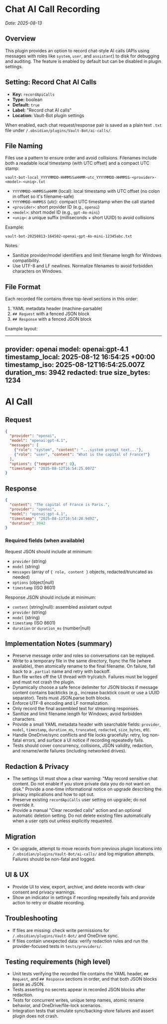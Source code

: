 # Chat AI Call Recording

*Date: 2025-08-13*

## Overview

This plugin provides an option to record chat-style AI calls (APIs using messages with roles like `system`, `user`, and `assistant`) to disk for debugging and auditing. The feature is enabled by default but can be disabled in plugin settings.

## Setting: Record Chat AI Calls

- **Key:** `recordApiCalls`
- **Type:** boolean
- **Default:** `true`
- **Label:** "Record chat AI calls"
- **Location:** Vault-Bot plugin settings

When enabled, each chat request/response pair is saved as a plain text `.txt` file under `/.obsidian/plugins/Vault-Bot/ai-calls/`.

## File Naming

Files use a pattern to ensure order and avoid collisions. Filenames include both a readable local timestamp (with UTC offset) and a compact UTC stamp:

`vault-bot-local_YYYYMMDD-HHMMSS±HHMM-utc_YYYYMMDD-HHMMSS-<provider>-<model>-<uniq>.txt`

- `YYYYMMDD-HHMMSS±HHMM` (local): local timestamp with UTC offset (no colon in offset so it's filename-safe)
- `YYYYMMDD-HHMMSS` (utc): compact UTC timestamp when the call started
- `<provider>`: short provider ID (e.g., `openai`)
- `<model>`: short model ID (e.g., `gpt-4o-mini`)
- `<uniq>`: a unique suffix (milliseconds + short UUID) to avoid collisions

Example:

`vault-bot-20250813-164502-openai-gpt-4o-mini-12345abc.txt`

Notes:
- Sanitize provider/model identifiers and limit filename length for Windows compatibility.
- Use UTF-8 and LF newlines. Normalize filenames to avoid forbidden characters on Windows.

## File Format

Each recorded file contains three top-level sections in this order:

1. YAML metadata header (machine-parsable)
2. `## Request` with a fenced JSON block
3. `## Response` with a fenced JSON block

Example layout:

---
provider: openai
model: openai:gpt-4.1
  timestamp_local: 2025-08-12 16:54:25 +00:00
  timestamp_iso: 2025-08-12T16:54:25.007Z
duration_ms: 3942
redacted: true
size_bytes: 1234
---

# AI Call

## Request

```json
{
  "provider": "openai",
  "model": "openai:gpt-4.1",
  "messages": [
    {"role": "system", "content": "...system prompt text..."},
    {"role": "user", "content": "What is the capital of France?"}
  ],
  "options": {"temperature": 0},
  "timestamp": "2025-08-12T16:54:25.007Z"
}
```

## Response

```json
{
  "content": "The capital of France is Paris.",
  "provider": "openai",
  "model": "openai:gpt-4.1",
  "timestamp": "2025-08-12T16:54:28.949Z",
  "duration": 3942
}
```

### Required fields (when available)

Request JSON should include at minimum:
- `provider` (string)
- `model` (string)
- `messages` (array of `{ role, content }` objects, redacted/truncated as needed)
- `options` (object|null)
- `timestamp` (ISO 8601)

Response JSON should include at minimum:
- `content` (string|null): assembled assistant output
- `provider` (string)
- `model` (string)
- `timestamp` (ISO 8601)
- `duration` or `duration_ms` (number|null)

## Implementation Notes (summary)

- Preserve message order and roles so conversations can be replayed.
- Write to a temporary file in the same directory, fsync the file (where available), then atomically rename to the final filename. On failure, fall back to a `.partial` name and retry with backoff.
- Run file writes off the UI thread with try/catch. Failures must be logged and must not crash the plugin.
- Dynamically choose a safe fence delimiter for JSON blocks if message content contains backticks (e.g., increase backtick count or use a UUID separator). Tests must JSON.parse both blocks.
- Enforce UTF-8 encoding and LF normalization.
- Only record the final assembled text for streaming responses.
- Sanitize and limit filename length for Windows; avoid forbidden characters.
- Provide a small YAML metadata header with searchable fields: `provider`, `model`, `timestamp`, `duration_ms`, `truncated`, `redacted`, `size_bytes`, etc.
- Handle OneDrive/sync conflicts and file locks gracefully: retry, log non-fatal errors, and surface a UI notice if recording repeatedly fails.
- Tests should cover concurrency, collisions, JSON validity, redaction, and rename/write failures (including networked drives).

## Redaction & Privacy

- The settings UI must show a clear warning: "May record sensitive chat content. Do not enable if you store private data you do not want on disk." Provide a one-time informational notice on upgrade describing the privacy implications and how to opt out.
- Preserve existing `recordApiCalls` user setting on upgrade; do not override it.
- Provide a manual "Clear recorded calls" action and an optional automatic deletion setting. Do not delete existing files automatically when a user opts out unless explicitly requested.

## Migration

- On upgrade, attempt to move records from previous plugin locations into `/.obsidian/plugins/Vault-Bot/ai-calls/` and log migration attempts. Failures should be non-fatal and logged.

## UI & UX

- Provide UI to view, export, archive, and delete records with clear consent and privacy warnings.
- Show an indicator in settings if recording repeatedly fails and provide action to retry or disable recording.

## Troubleshooting

- If files are missing: check write permissions for `/.obsidian/plugins/Vault-Bot/` and OneDrive sync.
- If files contain unexpected data: verify redaction rules and run the provider-focused tests in `tests/providers/`.

## Testing requirements (high level)

- Unit tests verifying the recorded file contains the YAML header, `## Request`, and `## Response` sections in order, and that both JSON blocks parse as JSON.
- Tests asserting no secrets appear in recorded JSON blocks after redaction.
- Tests for concurrent writes, unique temp names, atomic rename behavior, and OneDrive/file-lock scenarios.
- Integration tests that simulate sync/backing-store failures and assert plugin does not crash.